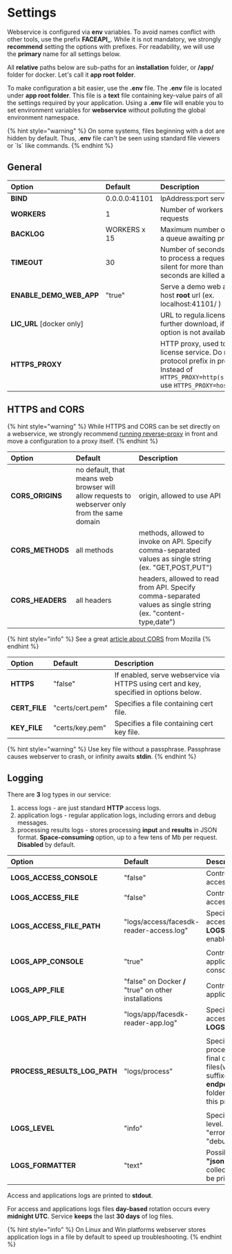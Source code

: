 # Settings

Webservice is configured via **env** variables. To avoid names conflict with other tools, use the prefix **FACEAPI\_**. While it is not mandatory, we strongly **recommend** setting the options with prefixes. For readability, we will use the **primary** name for all settings below.

All **relative** paths below are sub-paths for an **installation** folder, or **/app/** folder for docker. Let's call it **app root folder**.

To make configuration a bit easier, use the **.env** file. The **.env** file is located under **app root folder**. This file is a **text** file containing key-value pairs of all the settings required by your application. Using a **.env** file will enable you to set environment variables for **webservice** without polluting the global environment namespace.

{% hint style="warning" %}
On some systems, files beginning with a dot are hidden by default. Thus, **.env** file can't be seen using standard file viewers or \`ls\` like commands.
{% endhint %}

## General

| Option | Default | Description |
| :--- | :--- | :--- |
| **BIND** | 0.0.0.0:41101 | IpAddress:port server binding |
| **WORKERS** | 1 | Number of workers to process requests |
| **BACKLOG** | WORKERS x 15 | Maximum number of requests in a queue awaiting processing |
| **TIMEOUT** | 30 | Number of seconds for a worker to process a request. Workers silent for more than this many seconds are killed and restarted. |
| **ENABLE\_DEMO\_WEB\_APP** | "true" | Serve a demo web app under host **root** url \(ex. localhost:41101/ \) |
| **LIC\_URL** \[docker only\] |  | URL to regula.license file for further download, if the mount option is not available |
| **HTTPS\_PROXY** |  | HTTP proxy, used to connect to license service. Do not specify protocol prefix in proxy URL. Instead of `HTTPS_PROXY=http(s)://host:port` use `HTTPS_PROXY=host:port`. |

## HTTPS and CORS

{% hint style="warning" %}
While HTTPS and CORS can be set directly on a webservice, we strongly recommend [running reverse-proxy](general.md#proxy-guard) in front and move a configuration to a proxy itself.
{% endhint %}

| Option | Default | Description |
| :--- | :--- | :--- |
| **CORS\_ORIGINS** | no default, that means web browser will allow requests to webserver only from the same domain | origin, allowed to use API |
| **CORS\_METHODS** | all methods | methods, allowed to invoke on API. Specify comma-separated values as single string \(ex. "GET,POST,PUT"\) |
| **CORS\_HEADERS** | all headers | headers, allowed to read from API. Specify comma-separated values as single string \(ex. "content-type,date"\) |

{% hint style="info" %}
See a great [article about CORS](https://developer.mozilla.org/en-US/docs/Web/HTTP/CORS) from Mozilla
{% endhint %}

| Option | Default | Description |
| :--- | :--- | :--- |
| **HTTPS** | "false" | If enabled, serve webservice via HTTPS using cert and key, specified in options below. |
| **CERT\_FILE** | "certs/cert.pem" | Specifies a file containing cert file. |
| **KEY\_FILE** | "certs/key.pem" | Specifies a file containing cert key file. |

{% hint style="warning" %}
Use key file without a passphrase. Passphrase causes webserver to crash, or infinity awaits **stdin**.
{% endhint %}

## Logging

There are **3** log types in our service:

1. access logs - are just standard **HTTP** access logs.
2. application logs  - regular application logs, including errors and debug messages.
3. processing results logs - stores processing **input** and **results** in JSON format. **Space-consuming** option, up to a few tens of Mb per request. **Disabled** by default.

| Option | Default | Description |
| :--- | :--- | :--- |
| **LOGS\_ACCESS\_CONSOLE** | "false" | Controls whether to print access logs to a console. |
| **LOGS\_ACCESS\_FILE** | "false" | Controls whether to save access logs to a file. |
| **LOGS\_ACCESS\_FILE\_PATH** | "logs/access/facesdk-reader-access.log" | Specifies a file to save access logs if **LOGS\_ACCESS\_FILE** enabled. |
|  |  |  |
| **LOGS\_APP\_CONSOLE** | "true" | Controls whether to print application logs to a console. |
| **LOGS\_APP\_FILE** | "false" on Docker **\/** "true" on other installations | Controls whether to save application logs to a file. |
| **LOGS\_APP\_FILE\_PATH** | "logs/app/facesdk-reader-app.log" | Specifies a file to save access logs if **LOGS\_APP\_FILE** enabled. |
|  |  |  |
| **PROCESS\_RESULTS\_LOG\_PATH** | "logs/process" | Specifies a folder to save processing results. The final output is two files\(with **\_in** and **\_out** suffixes\), located in **endpoint/yyyy/mm/dd/hh** folder under specified in this property path. |
|  |  |  |
| **LOGS\_LEVEL** | "info" | Specify application logs level. Possible values: "error", "warn", "info", "debug" |
| **LOGS\_FORMATTER** | "text" | Possible values: **"text"** / **"json"**. Some log collectors require logs to be printed in json format. |

Access and applications logs are printed to **stdout**.

For access and applications logs files **day-based** rotation occurs every **midnight UTC**. Service **keeps** the last **30 days** of log files.

{% hint style="info" %}
On Linux and Win platforms webserver stores application logs in a file by default to speed up troubleshooting.
{% endhint %}

